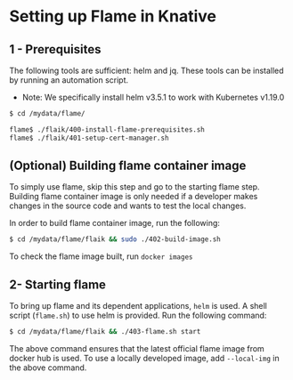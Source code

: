 # Setting up Flame in Knative

## 1 - Prerequisites
The following tools are sufficient: helm and jq. These tools can be installed by running an automation script.
- Note: We specifically install helm v3.5.1 to work with Kubernetes v1.19.0
```bash
$ cd /mydata/flame/

flame$ ./flaik/400-install-flame-prerequisites.sh
flame$ ./flaik/401-setup-cert-manager.sh
```

## (Optional) Building flame container image
To simply use flame, skip this step and go to the starting flame step. Building flame container image is only needed if a developer makes changes in the source code and wants to test the local changes.

In order to build flame container image, run the following:
```bash
$ cd /mydata/flame/flaik && sudo ./402-build-image.sh
```
To check the flame image built, run `docker images`

## 2- Starting flame

To bring up flame and its dependent applications, `helm` is used. A shell script (`flame.sh`) to use helm is provided. Run the following command:
```bash
$ cd /mydata/flame/flaik && ./403-flame.sh start
```
The above command ensures that the latest official flame image from docker hub is used. To use a locally developed image, add `--local-img` in the above command.
